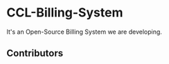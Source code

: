 # CCL-Billing-System
It's an Open-Source Billing System we are developing.
## Contributors

<!-- ALL-CONTRIBUTORS-LIST:START - Do not remove or modify this section -->
<!-- ALL-CONTRIBUTORS-LIST:END -->
